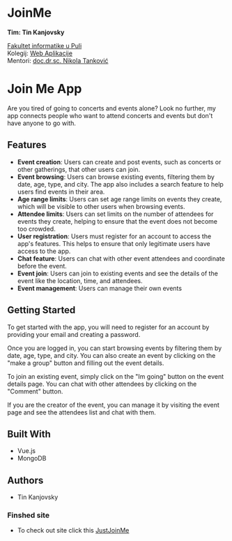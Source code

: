 # JoinMe

**Tim: Tin Kanjovsky <br />**

[Fakultet informatike u Puli](https://fipu.unipu.hr/) <br />
Kolegij: [Web Aplikacije](https://www.notion.so/fiputreca/Web-aplikacije-7ba8350d498546a78812399024edac44) <br />
Mentori: [doc.dr.sc. Nikola Tanković](https://www.notion.so/Kontakt-stranica-875574d1b92248b1a8e90dae52cd29a9) <br />

# Join Me App

Are you tired of going to concerts and events alone? Look no further, my app connects people who want to attend concerts and events but don't have anyone to go with.

## Features

- **Event creation**: Users can create and post events, such as concerts or other gatherings, that other users can join.
- **Event browsing**: Users can browse existing events, filtering them by date, age, type, and city. The app also includes a search feature to help users find events in their area.
- **Age range limits**: Users can set age range limits on events they create, which will be visible to other users when browsing events.
- **Attendee limits**: Users can set limits on the number of attendees for events they create, helping to ensure that the event does not become too crowded.
- **User registration**: Users must register for an account to access the app's features. This helps to ensure that only legitimate users have access to the app.
- **Chat feature**: Users can chat with other event attendees and coordinate before the event.
- **Event join**: Users can join to existing events and see the details of the event like the location, time, and attendees.
- **Event management**: Users can manage their own events

## Getting Started

To get started with the app, you will need to register for an account by providing your email and creating a password.

Once you are logged in, you can start browsing events by filtering them by date, age, type, and city. You can also create an event by clicking on the "make a group" button and filling out the event details.

To join an existing event, simply click on the "Im going" button on the event details page. You can chat with other attendees by clicking on the "Comment" button.

If you are the creator of the event, you can manage it by visiting the event page and see the attendees list and chat with them.

## Built With

- Vue.js
- MongoDB

## Authors

- Tin Kanjovsky

### Finshed site

- To check out site click this [JustJoinMe](https://justjoinme.netlify.app/)
